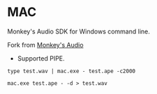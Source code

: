 # MAC
Monkey's Audio SDK for Windows command line.

Fork from [Monkey's Audio](https://monkeysaudio.com/developers.html)

- Supported PIPE.
```
type test.wav | mac.exe - test.ape -c2000
```
```
mac.exe test.ape - -d > test.wav
```

